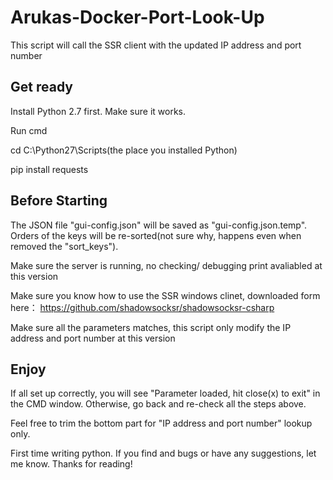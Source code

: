 # Arukas-Docker-Port-Look-Up
This script will call the SSR client with the updated IP address and port number

## Get ready
Install Python 2.7 first. Make sure it works.

Run cmd

cd C:\Python27\Scripts(the place you installed Python)

pip install requests

## Before Starting
The JSON file "gui-config.json" will be saved as "gui-config.json.temp". Orders of the keys will be re-sorted(not sure why, happens even when removed the "sort_keys").

Make sure the server is running, no checking/ debugging print avaliabled at this version

Make sure you know how to use the SSR windows clinet, downloaded form here： https://github.com/shadowsocksr/shadowsocksr-csharp

Make sure all the parameters matches, this script only modify the IP address and port number at this version

## Enjoy
If all set up correctly, you will see "Parameter loaded, hit close(x) to exit" in the CMD window. Otherwise, go back and re-check all the steps above.

Feel free to trim the bottom part for "IP address and port number" lookup only.

First time writing python. If you find and bugs or have any suggestions, let me know. Thanks for reading!

